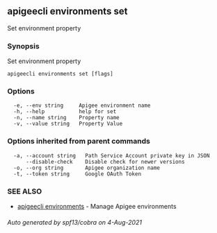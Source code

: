 ## apigeecli environments set

Set environment property

### Synopsis

Set environment property

```
apigeecli environments set [flags]
```

### Options

```
  -e, --env string     Apigee environment name
  -h, --help           help for set
  -n, --name string    Property name
  -v, --value string   Property Value
```

### Options inherited from parent commands

```
  -a, --account string   Path Service Account private key in JSON
      --disable-check    Disable check for newer versions
  -o, --org string       Apigee organization name
  -t, --token string     Google OAuth Token
```

### SEE ALSO

* [apigeecli environments](apigeecli_environments.md)	 - Manage Apigee environments

###### Auto generated by spf13/cobra on 4-Aug-2021

